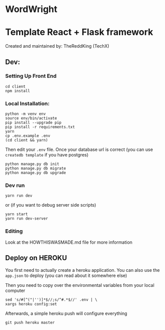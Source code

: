 # WordWright

# Template React + Flask framework

Created and maintained by: TheReddKing (TechX)

## Dev:

### Setting Up Front End

    cd client
    npm install
    


### Local Installation:

    python -m venv env
    source env/bin/activate
    pip install --upgrade pip
    pip install -r requirements.txt
    yarn
    cp .env.example .env
    (cd client && yarn)

Then edit your `.env` file. Once your database url is correct (you can use `createdb template` if you have postgres)

    python manage.py db init
    python manage.py db migrate
    python manage.py db upgrade

### Dev run

    yarn run dev
    
or (if you want to debug server side scripts)

    yarn start
    yarn run dev-server


### Editing

Look at the HOWTHISWASMADE.md file for more information

## Deploy on HEROKU

You first need to actually create a heroku application. You can also use the `app.json` to deploy (you can read about it somewhere else)

Then you need to copy over the environmental variables from your local computer

    sed 's/#[^("|'')]*$//;s/^#.*$//' .env | \
    xargs heroku config:set

Afterwards, a simple heroku push will configure everything

    git push heroku master
